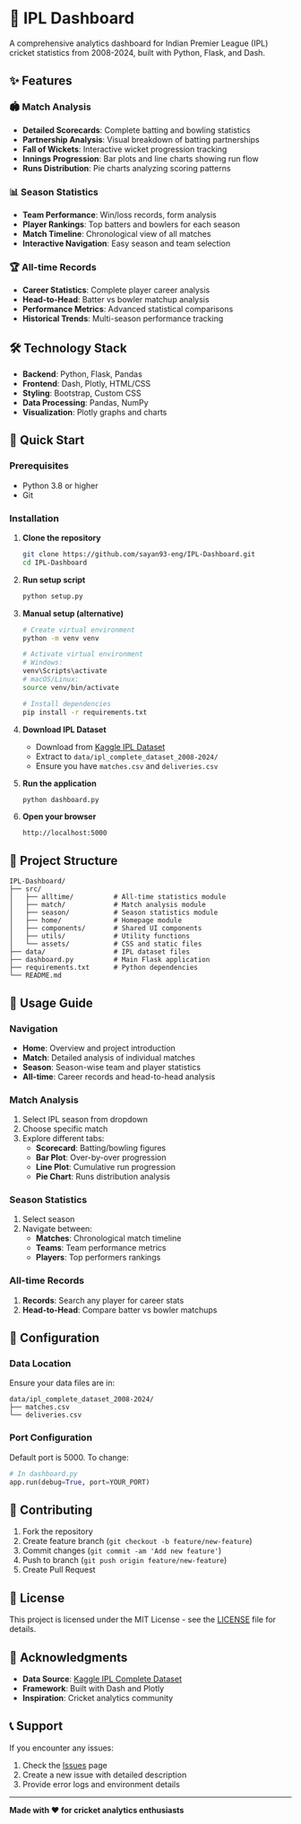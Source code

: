# 🏏 IPL Dashboard

A comprehensive analytics dashboard for Indian Premier League (IPL) cricket statistics from 2008-2024, built with Python, Flask, and Dash.

## ✨ Features

### 🏟️ Match Analysis
- **Detailed Scorecards**: Complete batting and bowling statistics
- **Partnership Analysis**: Visual breakdown of batting partnerships
- **Fall of Wickets**: Interactive wicket progression tracking
- **Innings Progression**: Bar plots and line charts showing run flow
- **Runs Distribution**: Pie charts analyzing scoring patterns

### 📊 Season Statistics  
- **Team Performance**: Win/loss records, form analysis
- **Player Rankings**: Top batters and bowlers for each season
- **Match Timeline**: Chronological view of all matches
- **Interactive Navigation**: Easy season and team selection

### 🏆 All-time Records
- **Career Statistics**: Complete player career analysis
- **Head-to-Head**: Batter vs bowler matchup analysis
- **Performance Metrics**: Advanced statistical comparisons
- **Historical Trends**: Multi-season performance tracking

## 🛠️ Technology Stack

- **Backend**: Python, Flask, Pandas
- **Frontend**: Dash, Plotly, HTML/CSS
- **Styling**: Bootstrap, Custom CSS
- **Data Processing**: Pandas, NumPy
- **Visualization**: Plotly graphs and charts

## 🚀 Quick Start

### Prerequisites
- Python 3.8 or higher
- Git

### Installation

1. **Clone the repository**
   ```bash
   git clone https://github.com/sayan93-eng/IPL-Dashboard.git
   cd IPL-Dashboard
   ```

2. **Run setup script**
   ```bash
   python setup.py
   ```

3. **Manual setup (alternative)**
   ```bash
   # Create virtual environment
   python -m venv venv
   
   # Activate virtual environment
   # Windows:
   venv\Scripts\activate
   # macOS/Linux:
   source venv/bin/activate
   
   # Install dependencies
   pip install -r requirements.txt
   ```

4. **Download IPL Dataset**
   - Download from [Kaggle IPL Dataset](https://www.kaggle.com/datasets/patrickb1912/ipl-complete-dataset-20082020)
   - Extract to `data/ipl_complete_dataset_2008-2024/`
   - Ensure you have `matches.csv` and `deliveries.csv`

5. **Run the application**
   ```bash
   python dashboard.py
   ```

6. **Open your browser**
   ```
   http://localhost:5000
   ```

## 📁 Project Structure

```
IPL-Dashboard/
├── src/
│   ├── alltime/          # All-time statistics module
│   ├── match/            # Match analysis module  
│   ├── season/           # Season statistics module
│   ├── home/             # Homepage module
│   ├── components/       # Shared UI components
│   ├── utils/            # Utility functions
│   └── assets/           # CSS and static files
├── data/                 # IPL dataset files
├── dashboard.py          # Main Flask application
├── requirements.txt      # Python dependencies
└── README.md
```

## 🎯 Usage Guide

### Navigation
- **Home**: Overview and project introduction
- **Match**: Detailed analysis of individual matches
- **Season**: Season-wise team and player statistics  
- **All-time**: Career records and head-to-head analysis

### Match Analysis
1. Select IPL season from dropdown
2. Choose specific match
3. Explore different tabs:
   - **Scorecard**: Batting/bowling figures
   - **Bar Plot**: Over-by-over progression
   - **Line Plot**: Cumulative run progression
   - **Pie Chart**: Runs distribution analysis

### Season Statistics
1. Select season
2. Navigate between:
   - **Matches**: Chronological match timeline
   - **Teams**: Team performance metrics
   - **Players**: Top performers rankings

### All-time Records
1. **Records**: Search any player for career stats
2. **Head-to-Head**: Compare batter vs bowler matchups

## 🔧 Configuration

### Data Location
Ensure your data files are in:
```
data/ipl_complete_dataset_2008-2024/
├── matches.csv
└── deliveries.csv
```

### Port Configuration
Default port is 5000. To change:
```python
# In dashboard.py
app.run(debug=True, port=YOUR_PORT)
```

## 🤝 Contributing

1. Fork the repository
2. Create feature branch (`git checkout -b feature/new-feature`)
3. Commit changes (`git commit -am 'Add new feature'`)
4. Push to branch (`git push origin feature/new-feature`)
5. Create Pull Request

## 📝 License

This project is licensed under the MIT License - see the [LICENSE](LICENSE) file for details.

## 🙏 Acknowledgments

- **Data Source**: [Kaggle IPL Complete Dataset](https://www.kaggle.com/datasets/patrickb1912/ipl-complete-dataset-20082020)
- **Framework**: Built with Dash and Plotly
- **Inspiration**: Cricket analytics community

## 📞 Support

If you encounter any issues:
1. Check the [Issues](https://github.com/sayan93-eng/IPL-Dashboard/issues) page
2. Create a new issue with detailed description
3. Provide error logs and environment details

---

**Made with ❤️ for cricket analytics enthusiasts**